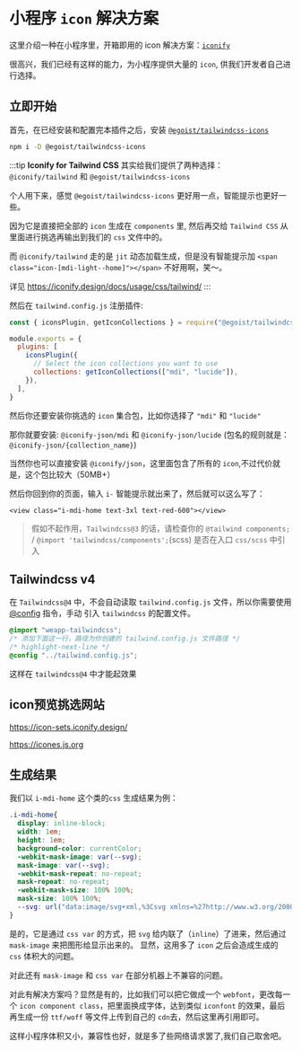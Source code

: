 # 小程序 `icon` 解决方案

这里介绍一种在小程序里，开箱即用的 icon 解决方案：[`iconify`](https://iconify.design/)

很高兴，我们已经有这样的能力，为小程序提供大量的 `icon`, 供我们开发者自己进行选择。

## 立即开始

首先，在已经安装和配置完本插件之后，安装 [`@egoist/tailwindcss-icons`](https://www.npmjs.com/package/@egoist/tailwindcss-icons)

```sh npm2yarn
npm i -D @egoist/tailwindcss-icons
```

:::tip
**Iconify for Tailwind CSS** 其实给我们提供了两种选择：
`@iconify/tailwind` 和 `@egoist/tailwindcss-icons`

个人用下来，感觉 `@egoist/tailwindcss-icons` 更好用一点，智能提示也更好一些。

因为它是直接把全部的 `icon` 生成在 `components` 里, 然后再交给 `Tailwind CSS` 从里面进行挑选再输出到我们的 `css` 文件中的。

而 `@iconify/tailwind` 走的是 `jit` 动态加载生成，但是没有智能提示加 `<span class="icon-[mdi-light--home]"></span>` 不好用啊，笑～。

详见 <https://iconify.design/docs/usage/css/tailwind/>
:::

然后在 `tailwind.config.js` 注册插件:

```js
const { iconsPlugin, getIconCollections } = require("@egoist/tailwindcss-icons")

module.exports = {
  plugins: [
    iconsPlugin({
      // Select the icon collections you want to use
      collections: getIconCollections(["mdi", "lucide"]),
    }),
  ],
}
```

然后你还要安装你挑选的 `icon` 集合包，比如你选择了 `"mdi"` 和 `"lucide"`

那你就要安装: `@iconify-json/mdi` 和 `@iconify-json/lucide` (包名的规则就是：`@iconify-json/{collection_name}`)

当然你也可以直接安装 `@iconify/json`，这里面包含了所有的 `icon`,不过代价就是，这个包比较大（50MB+）

然后你回到你的页面，输入 `i-` 智能提示就出来了，然后就可以这么写了：

`<view class="i-mdi-home text-3xl text-red-600"></view>`

> 假如不起作用，`Tailwindcss@3` 的话，请检查你的 `@tailwind components;` / `@import 'tailwindcss/components';`(scss) 是否在入口 `css/scss` 中引入

## Tailwindcss v4

在 `Tailwindcss@4` 中，不会自动读取 `tailwind.config.js` 文件，所以你需要使用 [@config](https://tailwindcss.com/docs/functions-and-directives#config-directive) 指令，手动 引入 `tailwindcss` 的配置文件。

```css
@import "weapp-tailwindcss";
/* 添加下面这一行，路径为你创建的 tailwind.config.js 文件路径 */
/* highlight-next-line */
@config "../tailwind.config.js";
```

这样在 `tailwindcss@4` 中才能起效果

## icon预览挑选网站

https://icon-sets.iconify.design/

<https://icones.js.org>


## 生成结果

我们以 `i-mdi-home` 这个类的`css` 生成结果为例：

```css
.i-mdi-home{
  display: inline-block;
  width: 1em;
  height: 1em;
  background-color: currentColor;
  -webkit-mask-image: var(--svg);
  mask-image: var(--svg);
  -webkit-mask-repeat: no-repeat;
  mask-repeat: no-repeat;
  -webkit-mask-size: 100% 100%;
  mask-size: 100% 100%;
  --svg: url("data:image/svg+xml,%3Csvg xmlns=%27http://www.w3.org/2000/svg%27 viewBox=%270 0 24 24%27 width=%2724%27 height=%2724%27%3E%3Cpath fill=%27black%27 d=%27M10 20v-6h4v6h5v-8h3L12 3L2 12h3v8h5Z%27/%3E%3C/svg%3E");
}
```

是的，它是通过 `css var` 的方式，把 `svg` 给内联了（`inline`）了进来，然后通过 `mask-image` 来把图形给显示出来的。 显然，这用多了 `icon` 之后会造成生成的 `css` 体积大的问题。

对此还有 `mask-image` 和 `css var` 在部分机器上不兼容的问题。

对此有解决方案吗？显然是有的，比如我们可以把它做成一个 `webfont`，更改每一个 `icon component class`，把里面换成字体，达到类似 `iconfont` 的效果，最后再生成一份 `ttf/woff` 等文件上传到自己的 `cdn`去，然后这里再引用即可。

这样小程序体积又小，兼容性也好，就是多了些网络请求罢了,我们自己取舍吧。

